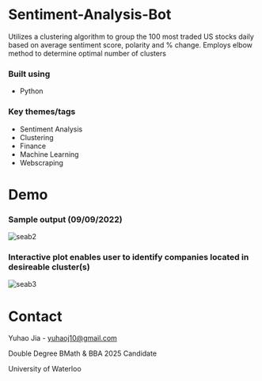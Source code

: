 # Sentiment-Analysis-Bot
Utilizes a clustering algorithm to group the 100 most traded US stocks daily based on average sentiment score, polarity and % change. Employs elbow method to determine optimal number of clusters

### Built using
* Python

### Key themes/tags
* Sentiment Analysis
* Clustering
* Finance
* Machine Learning
* Webscraping

# Demo

### Sample output (09/09/2022)

![seab2](https://user-images.githubusercontent.com/112993711/189456189-27a74338-c8df-4200-91f7-300e3dc5fe14.jpeg)

### Interactive plot enables user to identify companies located in desireable cluster(s)

![seab3](https://user-images.githubusercontent.com/112993711/189456194-2a08ce88-2c0b-4bdd-a0b3-2803fb0d13c5.jpeg)

# Contact

Yuhao Jia - yuhaoj10@gmail.com

Double Degree BMath & BBA 2025 Candidate

University of Waterloo 
